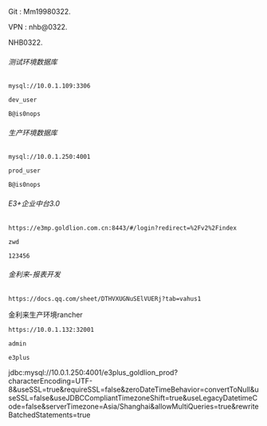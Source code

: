 Git : Mm19980322.

VPN : nhb@0322.

NHB0322.

###### 测试环境数据库

```apl
mysql://10.0.1.109:3306    

dev_user

B@is0nops
```

###### 生产环境数据库

```apl
mysql://10.0.1.250:4001     

prod_user

B@is0nops
```

###### E3+企业中台3.0 

```apl
https://e3mp.goldlion.com.cn:8443/#/login?redirect=%2Fv2%2Findex

zwd

123456
```

###### 金利来-报表开发

```apl
https://docs.qq.com/sheet/DTHVXUGNuSElVUERj?tab=vahus1
```

金利来生产环境rancher

```apl
https://10.0.1.132:32001

admin

e3plus
```





jdbc:mysql://10.0.1.250:4001/e3plus_goldlion_prod?characterEncoding=UTF-8&useSSL=true&requireSSL=false&zeroDateTimeBehavior=convertToNull&useSSL=false&useJDBCCompliantTimezoneShift=true&useLegacyDatetimeCode=false&serverTimezone=Asia/Shanghai&allowMultiQueries=true&rewriteBatchedStatements=true

